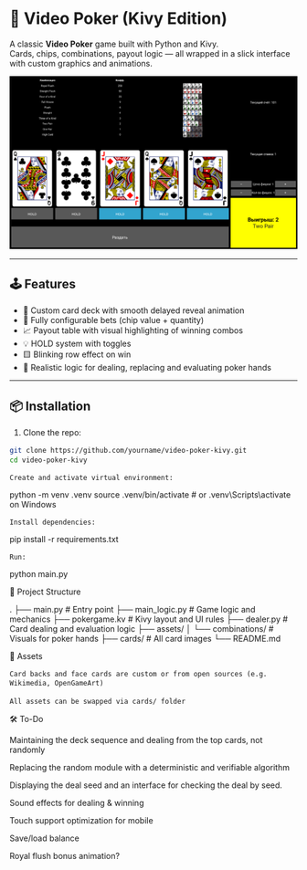 # 🎰 Video Poker (Kivy Edition)

A classic **Video Poker** game built with Python and Kivy.  
Cards, chips, combinations, payout logic — all wrapped in a slick interface with custom graphics and animations.

![Screenshot](assets/screenshots/demo.png)

---

## 🕹 Features

- 🎴 Custom card deck with smooth delayed reveal animation
- 💸 Fully configurable bets (chip value + quantity)
- 📈 Payout table with visual highlighting of winning combos
- 💡 HOLD system with toggles
- 🟨 Blinking row effect on win
- 🎯 Realistic logic for dealing, replacing and evaluating poker hands

---

## 📦 Installation

1. Clone the repo:

```bash
git clone https://github.com/yourname/video-poker-kivy.git
cd video-poker-kivy
```
    Create and activate virtual environment:

python -m venv .venv
source .venv/bin/activate  # or .venv\Scripts\activate on Windows

    Install dependencies:

pip install -r requirements.txt

    Run:

python main.py

🧱 Project Structure

.
├── main.py              # Entry point
├── main_logic.py        # Game logic and mechanics
├── pokergame.kv         # Kivy layout and UI rules
├── dealer.py            # Card dealing and evaluation logic
├── assets/
│   └── combinations/    # Visuals for poker hands
├── cards/               # All card images
└── README.md

🎨 Assets

    Card backs and face cards are custom or from open sources (e.g. Wikimedia, OpenGameArt)

    All assets can be swapped via cards/ folder

🛠 To-Do

Maintaining the deck sequence and dealing from the top cards, not randomly

Replacing the random module with a deterministic and verifiable algorithm

Displaying the deal seed and an interface for checking the deal by seed.

Sound effects for dealing & winning

Touch support optimization for mobile

Save/load balance

Royal flush bonus animation?